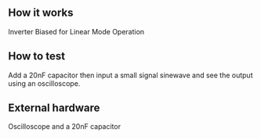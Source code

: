 <!---

This file is used to generate your project datasheet. Please fill in the information below and delete any unused
sections.

You can also include images in this folder and reference them in the markdown. Each image must be less than
512 kb in size, and the combined size of all images must be less than 1 MB.
-->

## How it works

Inverter Biased for Linear Mode Operation

## How to test

Add a 20nF capacitor then input a small signal sinewave and see the output using an oscilloscope.

## External hardware

Oscilloscope and a 20nF capacitor
